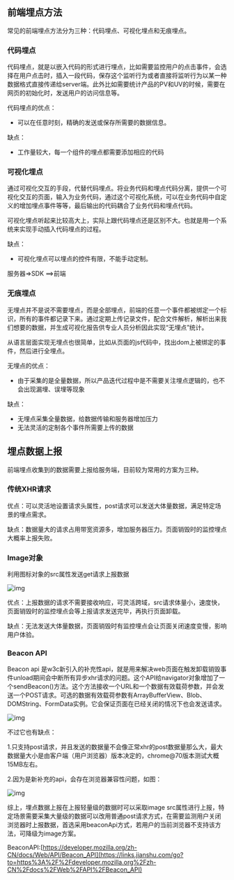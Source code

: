 ## 前端埋点方法

常见的前端埋点方法分为三种：代码埋点、可视化埋点和无痕埋点。

### 代码埋点

代码埋点，就是以嵌入代码的形式进行埋点，比如需要监控用户的点击事件，会选择在用户点击时，插入一段代码，保存这个监听行为或者直接将监听行为以某一种数据格式直接传递给server端。此外比如需要统计产品的PV和UV的时候，需要在网页的初始化时，发送用户的访问信息等。

代码埋点的优点：

- 可以在任意时刻，精确的发送或保存所需要的数据信息。

缺点：

- 工作量较大，每一个组件的埋点都需要添加相应的代码

### 可视化埋点

通过可视化交互的手段，代替代码埋点。将业务代码和埋点代码分离，提供一个可视化交互的页面，输入为业务代码，通过这个可视化系统，可以在业务代码中自定义的增加埋点事件等等，最后输出的代码耦合了业务代码和埋点代码。

可视化埋点听起来比较高大上，实际上跟代码埋点还是区别不大。也就是用一个系统来实现手动插入代码埋点的过程。

缺点：

- 可视化埋点可以埋点的控件有限，不能手动定制。

服务器=>SDK ==>前端

### 无痕埋点

无埋点并不是说不需要埋点，而是全部埋点，前端的任意一个事件都被绑定一个标识，所有的事件都记录下来。通过定期上传记录文件，配合文件解析，解析出来我们想要的数据，并生成可视化报告供专业人员分析因此实现“无埋点”统计。

从语言层面实现无埋点也很简单，比如从页面的js代码中，找出dom上被绑定的事件，然后进行全埋点。

无埋点的优点：

- 由于采集的是全量数据，所以产品迭代过程中是不需要关注埋点逻辑的，也不会出现漏埋、误埋等现象

缺点：

- 无埋点采集全量数据，给数据传输和服务器增加压力
- 无法灵活的定制各个事件所需要上传的数据

## 埋点数据上报

前端埋点收集到的数据需要上报给服务端，目前较为常用的方案为三种。

### **传统XHR请求**

优点：可以灵活地设置请求头属性，post请求可以发送大体量数据，满足特定场景的埋点需求。

缺点：数据量大的请求占用带宽资源多，增加服务器压力。页面销毁时的监控埋点大概率上报失败。

### **Image对象**

利用图标对象的src属性发送get请求上报数据

![img](https:////upload-images.jianshu.io/upload_images/1201633-755aa304c51e3c49.png?imageMogr2/auto-orient/strip|imageView2/2/w/690/format/webp)

优点：上报数据的请求不需要接收响应，可灵活跨域，src请求体量小，速度快，页面销毁时的监控埋点会等上报请求发送完毕，再执行页面卸载。

缺点：无法发送大体量数据，页面销毁时有监控埋点会让页面关闭速度变慢，影响用户体验。

###  Beacon API

Beacon api 是w3c新引入的补充性api，就是用来解决web页面在触发卸载销毁事件unload期间会中断所有异步xhr请求的问题。这个API给navigator对象增加了一个sendBeacon()方法。这个方法接收一个URL和一个数据有效载荷参数，并会发送一个POST请求。可选的数据有效载荷参数有ArrayBufferView、Blob、DOMString、FormData实例。它会保证页面在已经关闭的情况下也会发送请求。

![img](https:////upload-images.jianshu.io/upload_images/1201633-6a76d3af9fb49dca.png?imageMogr2/auto-orient/strip|imageView2/2/w/662/format/webp)

不过它也有缺点：

1.只支持post请求，并且发送的数据量不会像正常xhr的post数据量那么大，最大数据量大小是由客户端（用户浏览器）版本决定的，chrome@70版本测试大概15MB左右。

2.因为是新补充的api，会存在浏览器兼容性问题，如图：

![img](https:////upload-images.jianshu.io/upload_images/1201633-315fc796ea3dd5df.png?imageMogr2/auto-orient/strip|imageView2/2/w/888/format/webp)

综上，埋点数据上报在上报轻量级的数据时可以采取image src属性进行上报，特定场景需要采集大量级的数据可以改用普通post请求方式，在需要监测用户关闭浏览器时上报数据，首选采用beaconApi方式，若用户的当前浏览器不支持该方法，可降级为image方案。



 BeaconAPI:[https://developer.mozilla.org/zh-CN/docs/Web/API/Beacon_API](https://links.jianshu.com/go?to=https%3A%2F%2Fdeveloper.mozilla.org%2Fzh-CN%2Fdocs%2FWeb%2FAPI%2FBeacon_API)